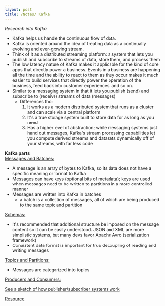 ```yaml
---
layout: post
title: /Notes/ Kafka
---
```


_Research into Kafka_

- Kafka helps us handle the continuous flow of data.
- Kafka is oriented around the idea of treating data as a continually evolving and ever-growing stream.
- Think of it as a distributed streaming platform: a system that lets you publish and subscribe to streams of data, store them, and process them
- The low latency nature of Kafka makes it applicable for the kind of core apps that directly power a business. Events in a business are happening all the time and the ability to react to them as they occur makes it much easier to build services that directly power the operation of the business, feed back into customer experiences, and so on.
- Similar to a messaging system in that it lets you publish (send) and subscribe to (receive) streams of data (messages)
    - Differences tho:
        1. It works as a modern distributed system that runs as a cluster and can scale via a central platform
        1. It's a true storage system built to store data for as long as you need
        1. Has a higher level of abstraction; while messaging systems just hand out messages, Kafka's stream processing capabilities let you compute derived streams and datasets dynamically off of your streams, with far less code

**Kafka parts**  
<ins>Messages and Batches:</ins>

- A message is an array of bytes to Kafka, so its data does not have a specific meaning or format to Kafka
- Messages can have keys (optional bits of metadata); keys are used when messages need to be written to partitions in a more controlled manner
- Messages are written into Kafka in batches
    - a batch is a collection of messages, all of which are being produced to the same topic and partition

<ins>Schemas:</ins>

- It's recommended that additional structure be imposed on the message content so it can be easily understood. JSON and XML are more simplistic systems, but many devs favor Apache Avro (serialization framework)
- Consistent data format is important for true decoupling of reading and writing messages

<ins>Topics and Partitions:</ins>

- Messages are categorized into topics

<ins>Producers and Consumers:</ins>





[See a sketch of how publisher/subscriber systems work](https://excalidraw.com/#json=5152003063808000,TkiXjCU4Ng3qRkOmOa0o7Q)

[Resource](https://www.confluent.io/resources/kafka-the-definitive-guide/)
